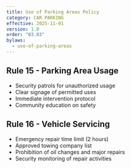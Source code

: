 ```yaml
---
title: Use of Parking Areas Policy
category: CAR PARKING
effective: 2025-11-01
version: 1.0
order: "03.03"
bylaws:
  - use-of-parking-areas
---
```


## Rule 15 - Parking Area Usage

- Security patrols for unauthorized usage
- Clear signage of permitted uses
- Immediate intervention protocol
- Community education on safety

## Rule 16 - Vehicle Servicing

- Emergency repair time limit (2 hours)
- Approved towing company list
- Prohibition of oil changes and major repairs
- Security monitoring of repair activities
